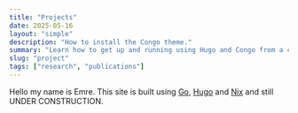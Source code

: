 ```yaml
---
title: "Projects"
date: 2025-05-16
layout: "simple"
description: "How to install the Congo theme."
summary: "Learn how to get up and running using Hugo and Congo from a completely blank state. It's the best place to start if you're a new user."
slug: "project"
tags: ["research", "publications"]
---
```


Hello my name is Emre. This site is built using [Go], [Hugo] and [Nix] and still UNDER CONSTRUCTION.

<!-- The page content is a static site, rendered with [Hugo] using the lovely [congo] theme. The page
is served with a custom web server I wrote called [gosherve]. The site is packaged using a [Nix]
[Flake], which outputs both a package and an OCI container, which is deployed to [Fly.io] with a
[Github Action].

There is also an [RSS feed](https://jnsgr.uk/posts/index.xml) for this site.

I wrote more about building the site in my [first blog
post](https://jnsgr.uk/2024/01/building-a-blog-with-go-nix-hugo/) -->



[congo]: https://jpanther.github.io/congo/
[Flake]: https://nixos.wiki/wiki/Flakes
[Fly.io]: https://fly.io
[Github Action]: https://github.com/jnsgruk/jnsgr.uk/blob/main/.github/workflows/publish.yaml
[Go]: https://go.dev/
[gosherve]: https://github.com/jnsgruk/gosherve
[Hugo]: https://gohugo.io
[Nix]: https://nixos.org/